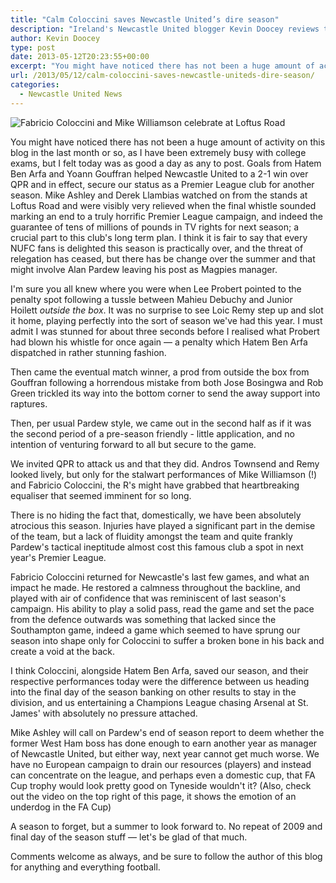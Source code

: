 ```yaml
---
title: "Calm Coloccini saves Newcastle United’s dire season"
description: "Ireland's Newcastle United blogger Kevin Doocey reviews the Magpies 2-1 win over QPR, a Coloccini-inspired win which confirmed Premier League safety."
author: Kevin Doocey
type: post
date: 2013-05-12T20:23:55+00:00
excerpt: "You might have noticed there has not been a huge amount of activity on this blog in the last month or so, as I have been extremely busy with college exams, but I felt today was as good.."
url: /2013/05/12/calm-coloccini-saves-newcastle-uniteds-dire-season/
categories:
  - Newcastle United News
---
```


![Fabricio Coloccini and Mike Williamson celebrate at Loftus Road](https://www.tynetime.com/wp-content/uploads/2013/05/Newcastle-Uniteds-Fabricio-Coloccini-QPR.jpg "Coloccini - His collected performances saved Newcastle from relegation")

You might have noticed there has not been a huge amount of activity on this blog in the last month or so, as I have been extremely busy with college exams, but I felt today was as good a day as any to post. Goals from Hatem Ben Arfa and Yoann Gouffran helped Newcastle United to a 2-1 win over QPR and in effect, secure our status as a Premier League club for another season. Mike Ashley and Derek Llambias watched on from the stands at Loftus Road and were visibly very relieved when the final whistle sounded marking an end to a truly horrific Premier League campaign, and indeed the guarantee of tens of millions of pounds in TV rights for next season; a crucial part to this club's long term plan. I think it is fair to say that every NUFC fans is delighted this season is practically over, and the threat of relegation has ceased, but there has be change over the summer and  that might involve Alan Pardew leaving his post as Magpies manager.

I'm sure you all knew where you were when Lee Probert pointed to the penalty spot following a tussle between Mahieu Debuchy and Junior Hoilett _outside the box_. It was no surprise to see Loic Remy step up and slot it home, playing perfectly into the sort of season we've had this year. I must admit I was stunned for about three seconds before I realised what Probert had blown his whistle for once again — a penalty which Hatem Ben Arfa dispatched in rather stunning fashion.

Then came the eventual match winner, a prod from outside the box from Gouffran following a horrendous mistake from both Jose Bosingwa and Rob Green trickled its way into the bottom corner to send the away support into raptures.

Then, per usual Pardew style, we came out in the second half as if it was the second period of a pre-season friendly - little application, and no intention of venturing forward to all but secure to the game.

We invited QPR to attack us and that they did. Andros Townsend and Remy looked lively, but only for the stalwart performances of Mike Williamson (!) and Fabricio Coloccini, the R's might have grabbed that heartbreaking equaliser that seemed imminent for so long.

There is no hiding the fact that, domestically, we have been absolutely atrocious this season. Injuries have played a significant part in the demise of the team, but a lack of fluidity amongst the team and quite frankly Pardew's tactical ineptitude almost cost this famous club a spot in next year's Premier League.

Fabricio Coloccini returned for Newcastle's last few games, and what an impact he made. He restored a calmness throughout the backline, and played with air of confidence that was reminiscent of last season's campaign. His ability to play a solid pass, read the game and set the pace from the defence outwards was something that lacked since the Southampton game, indeed a game which seemed to have sprung our season into shape only for Coloccini to suffer a broken bone in his back and create a void at the back.

I think Coloccini, alongside Hatem Ben Arfa, saved our season, and their respective performances today were the difference between us heading into the final day of the season banking on other results to stay in the division, and us entertaining a Champions League chasing Arsenal at St. James' with absolutely no pressure attached.

Mike Ashley will call on Pardew's end of season report to deem whether the former West Ham boss has done enough to earn another year as manager of Newcastle United, but either way, next year cannot get much worse. We have no European campaign to drain our resources (players) and instead can concentrate on the league, and perhaps even a domestic cup, that FA Cup trophy would look pretty good on Tyneside wouldn't it? (Also, check out the video on the top right of this page, it shows the emotion of an underdog in the FA Cup)

A season to forget, but a summer to look forward to. No repeat of 2009 and final day of the season stuff — let's be glad of that much.

Comments welcome as always, and be sure to follow the author of this blog for anything and everything football.
